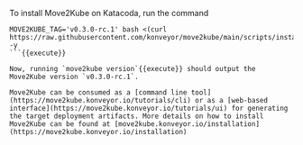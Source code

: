 To install Move2Kube on Katacoda, run the command
```
MOVE2KUBE_TAG='v0.3.0-rc.1' bash <(curl https://raw.githubusercontent.com/konveyor/move2kube/main/scripts/install.sh) -y
```{{execute}}

Now, running `move2kube version`{{execute}} should output the Move2Kube version `v0.3.0-rc.1`.

Move2Kube can be consumed as a [command line tool](https://move2kube.konveyor.io/tutorials/cli) or as a [web-based interface](https://move2kube.konveyor.io/tutorials/ui) for generating the target deployment artifacts. More details on how to install Move2Kube can be found at [move2kube.konveyor.io/installation](https://move2kube.konveyor.io/installation)
